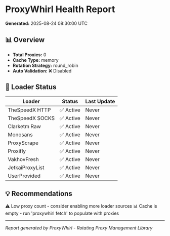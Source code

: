 # ProxyWhirl Health Report
**Generated:** 2025-08-24 08:30:00 UTC

## 📊 Overview
- **Total Proxies:** 0
- **Cache Type:** memory
- **Rotation Strategy:** round_robin
- **Auto Validation:** ❌ Disabled

## 🔄 Loader Status
| Loader | Status | Last Update |
|--------|--------|-------------|
| TheSpeedX HTTP | ✅ Active | Never |
| TheSpeedX SOCKS | ✅ Active | Never |
| Clarketm Raw | ✅ Active | Never |
| Monosans | ✅ Active | Never |
| ProxyScrape | ✅ Active | Never |
| Proxifly | ✅ Active | Never |
| VakhovFresh | ✅ Active | Never |
| JetkaiProxyList | ✅ Active | Never |
| UserProvided | ✅ Active | Never |

## 💡 Recommendations
⚠️ Low proxy count - consider enabling more loader sources
📊 Cache is empty - run 'proxywhirl fetch' to populate with proxies

---
*Report generated by ProxyWhirl - Rotating Proxy Management Library*

